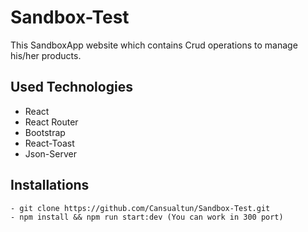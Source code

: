 # Sandbox-Test

 This SandboxApp website which contains Crud operations to manage his/her products.


## Used Technologies

- React 
- React Router 
- Bootstrap
- React-Toast
- Json-Server

## Installations 

```
- git clone https://github.com/Cansualtun/Sandbox-Test.git
- npm install && npm run start:dev (You can work in 300 port)
```

